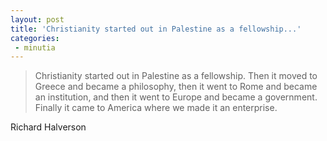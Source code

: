 ```yaml
---
layout: post
title: 'Christianity started out in Palestine as a fellowship...'
categories:
 - minutia
---
```


> Christianity started out in Palestine as a fellowship. Then it moved to Greece and became a philosophy, then it went to Rome and became an institution, and then it went to Europe and became a government. Finally it came to America where we made it an enterprise.

Richard Halverson